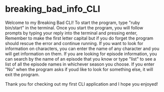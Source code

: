 # breaking_bad_info_CLI


Welcome to my Breaking Bad CLI! 
To start the program, type "ruby bin/start" in the terminal. 
Once you start the program, you will follow prompts by typing your reply into the terminal and pressing enter, Remember to make the first letter capital but if you do forget the program should rescue the error and continue running.
If you want to look for information on characters, you can enter the name of any character and you will get information on them.
If you are looking for episode information, you can search by the name of an episode that you know or type "list" to see a list of all the episode names in whichever season you choose. 
If you enter "No" when the program asks if youd like to look for something else, it will exit the program. 

Thank you for checking out my first CLI application and I hope you enjoyed!
